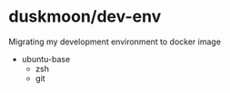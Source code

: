 # duskmoon/dev-env

Migrating my development environment to docker image

- ubuntu-base
  - zsh
  - git

